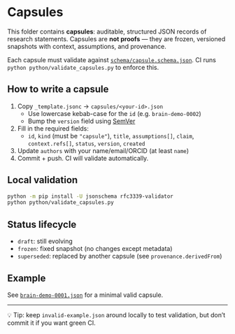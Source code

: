 # Capsules

This folder contains **capsules**: auditable, structured JSON records of
research statements. Capsules are **not proofs** — they are frozen,
versioned snapshots with context, assumptions, and provenance.

Each capsule must validate against
[`schema/capsule.schema.json`](../schema/capsule.schema.json). CI runs
`python python/validate_capsules.py` to enforce this.

## How to write a capsule

1. Copy `_template.jsonc` → `capsules/<your-id>.json`
   - Use lowercase kebab-case for the `id` (e.g. `brain-demo-0002`)
   - Bump the `version` field using [SemVer](https://semver.org/)
2. Fill in the required fields:
   - `id`, `kind` (must be `"capsule"`), `title`, `assumptions[]`,
     `claim`, `context.refs[]`, `status`, `version`, `created`
3. Update `authors` with your name/email/ORCID (at least `name`)
4. Commit + push. CI will validate automatically.

## Local validation

```bash
python -m pip install -U jsonschema rfc3339-validator
python python/validate_capsules.py
```

## Status lifecycle
- `draft`: still evolving
- `frozen`: fixed snapshot (no changes except metadata)
- `superseded`: replaced by another capsule (see `provenance.derivedFrom`)

## Example
See [`brain-demo-0001.json`](brain-demo-0001.json) for a minimal valid capsule.

---

💡 Tip: keep `invalid-example.json` around locally to test validation,
but don’t commit it if you want green CI.
